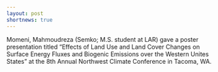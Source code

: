 ```yaml
---
layout: post
shortnews: true
---
```


Momeni, Mahmoudreza (Semko; M.S. student at LAR) gave a poster presentation titled “Effects of Land Use and Land Cover Changes on Surface Energy Fluxes and Biogenic Emissions over the Western Unites States” at the 8th Annual Northwest Climate Conference in Tacoma, WA. 
